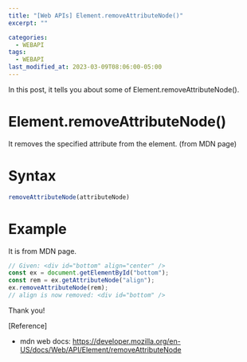```yaml
---
title: "[Web APIs] Element.removeAttributeNode()"
excerpt: ""

categories:
  - WEBAPI
tags:
  - WEBAPI
last_modified_at: 2023-03-09T08:06:00-05:00
---
```


In this post, it tells you about some of Element.removeAttributeNode&#40;&#41;.

# Element.removeAttributeNode&#40;&#41;

It removes the specified attribute from the element. 
(from MDN page)

# Syntax

```javascript
removeAttributeNode(attributeNode)
```

# Example
It is from MDN page.

```javascript
// Given: <div id="bottom" align="center" />
const ex = document.getElementById("bottom");
const rem = ex.getAttributeNode("align");
ex.removeAttributeNode(rem);
// align is now removed: <div id="bottom" />
```



Thank you!

[Reference]

- mdn web docs: <https://developer.mozilla.org/en-US/docs/Web/API/Element/removeAttributeNode>
